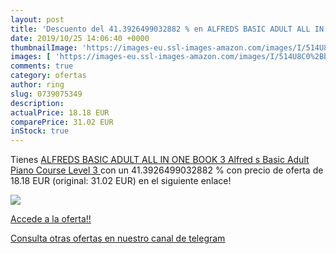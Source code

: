 ```yaml
---
layout: post
title: 'Descuento del 41.3926499032882 % en ALFREDS BASIC ADULT ALL IN ONE BOOK 3  A'
date: 2019/10/25 14:06:40 +0000
thumbnailImage: 'https://images-eu.ssl-images-amazon.com/images/I/514U8C0%2BbJL._SL200_.jpg'
images: [ 'https://images-eu.ssl-images-amazon.com/images/I/514U8C0%2BbJL._SL200_.jpg' ]
comments: true
category: ofertas
author: ring
slug: 0739075349
description:
actualPrice: 18.18 EUR
comparePrice: 31.02 EUR
inStock: true
---
```


Tienes [ALFREDS BASIC ADULT ALL IN ONE BOOK 3  Alfred s Basic Adult Piano Course  Level 3 ](https://www.amazon.com/dp/0739075349/?tag=redken08-20) con un 41.3926499032882 % con precio de oferta de 18.18 EUR (original: 31.02 EUR) en el siguiente enlace!

[![](https://images-eu.ssl-images-amazon.com/images/I/514U8C0%2BbJL._SL200_.jpg)](https://www.amazon.com/dp/0739075349/?tag=redken08-20)

[Accede a la oferta!!](https://www.amazon.com/dp/0739075349/?tag=redken08-20)

[Consulta otras ofertas en nuestro canal de telegram](https://t.me/s/ofertas25)
